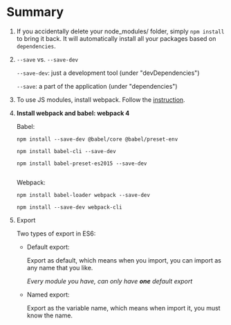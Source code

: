 # Summary

1. If you accidentally delete your node_modules/ folder, simply `npm install` to bring it back. It will automatically install all your packages based on `dependencies`.
2. `--save` vs. `--save-dev`

    `--save-dev`: just a development tool (under "devDependencies")
    
    `--save`: a part of the application (under "dependencies")
    
3. To use JS modules, install webpack. Follow the [instruction](es6-module-instructions.md).
4. **Install webpack and babel: webpack 4**
    
    Babel:
    
    ```
    npm install --save-dev @babel/core @babel/preset-env
    
    npm install babel-cli --save-dev
    
    npm install babel-preset-es2015 --save-dev
    
    
    ```
    
    Webpack:
    
    ```
    npm install babel-loader webpack --save-dev
    
    npm install --save-dev webpack-cli
    ```
    
5. Export
    
    Two types of export in ES6:
    
    * Default export:

        Export as default, which means when you import, you can import as any name that you like.
        
        *Every module you have, can only have **one** default export*
        
    * Named export:

        Export as the variable name, which means when import it, you must know the name. 